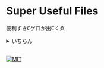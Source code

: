 # Super Useful Files

便利ずきꞆゲ口が出Ꞇㄑゑ

<details>
    <summary>いちらん</summary>
    <div>

- [Batchfiles](./assets/Batchfiles/)
    - [Gitコミット(git-commit.cmd)](./assets/Batchfiles/git-commit.cmd)

- [JavaScript](./assets/JavaScript/)
    - [強制ダークモード(forced-dark-mode.js)](./assets/JavaScript/forced-dark-mode.js)

- [Shell](./assets/Shell/)
    - [Gitコミット(git-commit.sh)](./assets/Shell/git-commit.sh)
    - [devブランチでプルプッシュ -> masterブランチでマージプルプッシュ -> devブランチに帰投](./assets/Shell/merge-dev.sh)

    </div>
</details>

<br />

[![MIT](https://img.shields.io/github/license/Rinrin0413/Super-Useful-Files?color=%23A11D32&style=for-the-badge)](./LICENSE)